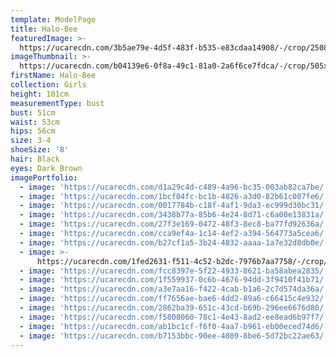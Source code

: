 ```yaml
---
template: ModelPage
title: Halo-Bee
featuredImage: >-
  https://ucarecdn.com/3b5ae79e-4d5f-483f-b535-e83cdaa14908/-/crop/2508x1339/0,0/-/preview/
imageThumbnail: >-
  https://ucarecdn.com/b04139e6-0f8a-49c1-81a0-2a6f6ce7fdca/-/crop/505x671/404,8/-/preview/
firstName: Halo-Bee
collection: Girls
height: 101cm
measurementType: bust
bust: 51cm
waist: 53cm
hips: 56cm
size: 3-4
shoeSize: '8'
hair: Black
eyes: Dark Brown
imagePortfolio:
  - image: 'https://ucarecdn.com/d1a29c4d-c489-4a96-bc35-003ab82ca7be/'
  - image: 'https://ucarecdn.com/1bcf04fc-bc1b-4826-a3d0-82b61c007fe6/'
  - image: 'https://ucarecdn.com/0017784b-c18f-4af1-9da3-ec999d30bc31/'
  - image: 'https://ucarecdn.com/3438b77a-85b6-4e24-8d71-c6a08e13831a/'
  - image: 'https://ucarecdn.com/27f3e169-0472-48f3-8ec8-ba77fd92636a/'
  - image: 'https://ucarecdn.com/cca9ef4a-1c14-4ef2-a394-564773a5cea6/'
  - image: 'https://ucarecdn.com/b27cf1a5-3b24-4832-aaaa-1a7e32d8db0e/'
  - image: >-
      https://ucarecdn.com/1fed2631-f511-4c52-b2dc-7976b7aa7758/-/crop/2959x4696/1746,1973/-/preview/
  - image: 'https://ucarecdn.com/fcc8397e-5f22-4933-8621-ba58abea2835/'
  - image: 'https://ucarecdn.com/1f559937-0c6b-4676-94dd-3f9410f41b71/'
  - image: 'https://ucarecdn.com/a3e7aa16-f422-4cab-b1a6-2c7d574da36a/'
  - image: 'https://ucarecdn.com/ff7656ae-bae6-4dd2-89a6-c66415c4e932/'
  - image: 'https://ucarecdn.com/2862ba39-651c-43cd-b69b-296ee6676d80/'
  - image: 'https://ucarecdn.com/f5808060-78c1-4e43-8ad2-ee8ead6b97f7/'
  - image: 'https://ucarecdn.com/ab1bc1cf-f6f0-4aa7-b961-eb00eced74d6/'
  - image: 'https://ucarecdn.com/b7153bbc-90ee-4089-8be6-5d72bc22ae63/'
---
```


